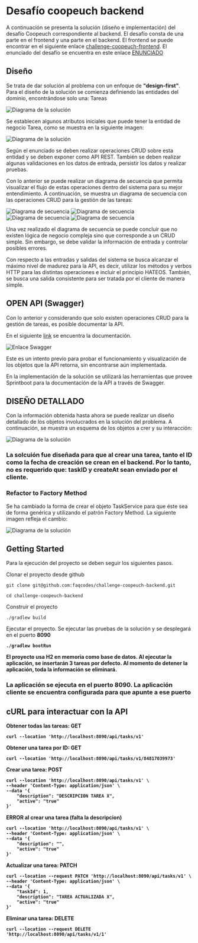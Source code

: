 # Desafío coopeuch backend

A continuación se presenta la solución (diseño e implementación) del desafío Coopeuch correspondiente al backend.  El desafío consta de una parte en el frontend y una parte en el backend. El frontend se puede encontrar en el siguiente enlace [challenge-coopeuch-frontend](https://github.com/faqcodes/challenge-coopeuch-frontend). El enunciado del desafío se encuentra en este enlace [ENUNCIADO](docs/images/challenge.png)

## Diseño

Se trata de dar solución al problema con un enfoque de **"design-first"**. Para el diseño de la solución se comienza definiendo las entidades del dominio, encontrándose solo una: Tareas

![Diagrama de la solución](docs/images/challenge-diagram-01.png)

Se establecen algunos atributos iniciales que puede tener la entidad de negocio Tarea, como se muestra en la siguiente imagen:

![Diagrama de la solución](docs/images/challenge-diagram-02.png)

Según el enunciado se deben realizar operaciones CRUD sobre esta entidad y se deben exponer como API REST. También se deben realizar algunas validaciones en los datos de entrada, persistir los datos y realizar pruebas.

Con lo anterior se puede realizar un diagrama de secuencia que permita visualizar el flujo de estas operaciones dentro del sistema para su mejor entendimiento. A continuación, se muestra un diagrama de secuencia con las operaciones CRUD para la gestión de las tareas:

![Diagrama de secuencia](docs/images/challenge-sequence-01.png)
![Diagrama de secuencia](docs/images/challenge-sequence-02.png)
![Diagrama de secuencia](docs/images/challenge-sequence-03.png)
![Diagrama de secuencia](docs/images/challenge-sequence-04.png)

Una vez realizado el diagrama de secuencia se puede concluir que no existen lógica de negocio compleja sino que corresponde a un CRUD simple. Sin embargo, se debe validar la información de entrada y controlar posibles errores.

Con respecto a las entradas y salidas del sistema se busca alcanzar el máximo nivel de madurez para la API, es decir, utilizar los métodos y verbos HTTP para las distintas operaciones e incluir el principio HATEOS. También, se busca una salida consistente para ser tratada por el cliente de manera simple.

## OPEN API (Swagger)

Con lo anterior y considerando que solo existen operaciones CRUD para la gestión de tareas, es posible documentar la API.

En el siguiente [link](https://app.swaggerhub.com/apis-docs/FAQ_CODES/coopeuch_api_test/1.0.0) se encuentra la documentación.

![Enlace Swagger](docs/images/challenge-open-api.png)

Este es un intento previo para probar el funcionamiento y visualización de los objetos que la API retorna, sin encontrarse aún implementada.

En la implementación de la solución se utilizará las herramientas que provee Sprintboot para la documentación de la API a través de Swagger.


## DISEÑO DETALLADO

Con la información obtenida hasta ahora se puede realizar un diseño detallado de los objetos involucrados en la solución del problema. A continuación, se muestra un esquema de los objetos a crer y su interacción:

![Diagrama de la solución](docs/images/challenge-diagram-03.png)


### La solcuión fue diseñada para que al crear una tarea, tanto el ID como la fecha de creación se crean en el backend. Por lo tanto, no es requerido que: taskID y createAt sean enviado por el cliente.


### Refactor to Factory Method

Se ha cambiado la forma de crear el objeto TaskService para que éste sea de forma genérica y utilizando el patrón Factory Method. La siguiente imagen refleja el cambio:

![Diagrama de la solución](docs/images/challenge-diagram-04.png)

## Getting Started

Para la ejecución del proyecto se deben seguir los siguientes pasos.

Clonar el proyecto desde github
```
git clone git@github.com:faqcodes/challenge-coopeuch-backend.git

cd challenge-coopeuch-backend
```

Construir el proyecto
```
./gradlew build
```

Ejecutar el proyecto. Se ejecutar las pruebas de la solución y se desplegará en el puerto <b>8090<b>

```
./gradlew bootRun
```

El proyecto usa H2 en memoria como base de datos. Al ejecutar la aplicación, se insertarán 3 tareas por defecto. Al momento de detener la aplicación, toda la información se eliminará.

### La aplicación se ejecuta en el puerto <b>8090</b>. La aplicación cliente se encuentra configurada para que apunte a ese puerto

## cURL para interactuar con la API

Obtener todas las tareas: GET
```
curl --location 'http://localhost:8090/api/tasks/v1'
```

Obtener una tarea por ID: GET
```
curl --location 'http://localhost:8090/api/tasks/v1/84817039973'
```

Crear una tarea: POST
```
curl --location 'http://localhost:8090/api/tasks/v1' \
--header 'Content-Type: application/json' \
--data '{
    "description": "DESCRIPCION TAREA X",
    "active": "true"
}'
```

ERROR al crear una tarea (falta la descripcion)
```
curl --location 'http://localhost:8090/api/tasks/v1' \
--header 'Content-Type: application/json' \
--data '{
    "description": "",
    "active": "true"
}'
```

Actualizar una tarea: PATCH
```
curl --location --request PATCH 'http://localhost:8090/api/tasks/v1' \
--header 'Content-Type: application/json' \
--data '{
    "taskId": 1,
    "description": "TAREA ACTUALIZADA X",
    "active": "true"
}'
```

Eliminar una tarea: DELETE
```
curl --location --request DELETE 'http://localhost:8090/api/tasks/v1/1'
```

